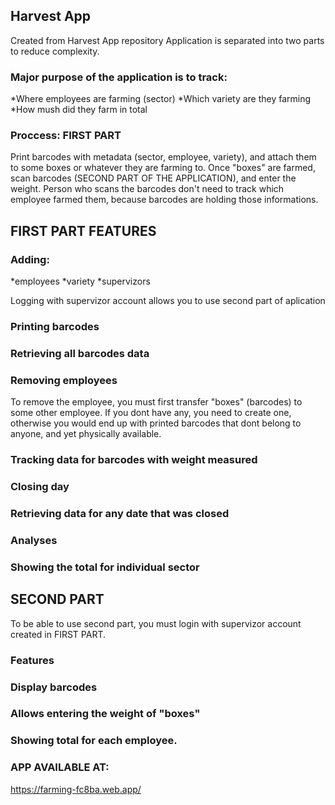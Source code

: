 ## Harvest App
Created from Harvest App repository
Application is separated into two parts to reduce complexity.

### Major purpose of the application is to track:
*Where employees are farming (sector)
*Which variety are they farming
*How mush did they farm in total

### Proccess: FIRST PART
Print barcodes with metadata (sector, employee, variety), and attach them to some boxes or whatever they are farming to. Once "boxes" are farmed, scan barcodes (SECOND PART OF THE APPLICATION), and enter the weight. Person who scans the barcodes don't need to track which employee farmed them, because barcodes are holding those informations.

## FIRST PART FEATURES
### Adding:
*employees *variety *supervizors

Logging with supervizor account allows you to use second part of aplication

### Printing barcodes
### Retrieving all barcodes data
### Removing employees
To remove the employee, you must first transfer "boxes" (barcodes) to some other employee. If you dont have any, you need to create one, otherwise you would end up with printed barcodes that dont belong to anyone, and yet physically available.

### Tracking data for barcodes with weight measured
### Closing day
### Retrieving data for any date that was closed
### Analyses
### Showing the total for individual sector

## SECOND PART
To be able to use second part, you must login with supervizor account created in FIRST PART.

### Features
### Display barcodes
### Allows entering the weight of "boxes"
### Showing total for each employee.

### APP AVAILABLE AT:
https://farming-fc8ba.web.app/